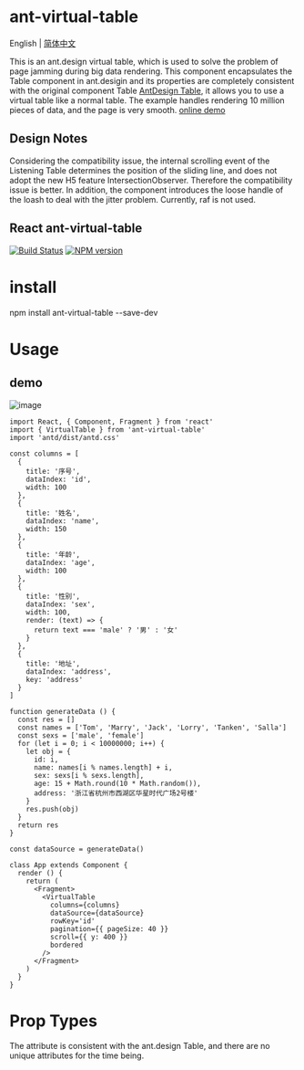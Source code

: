 # ant-virtual-table

English | [简体中文](./README.md) 

This is an ant.design virtual table, which is used to solve the problem of page jamming during big data rendering. This component encapsulates the Table component in ant.desigin and its properties are completely consistent with the original component Table [AntDesign Table](https://ant.design/components/table-cn/), it allows you to use a virtual table like a normal table. The example handles rendering 10 million pieces of data, and the page is very smooth. [online demo](https://codesandbox.io/s/antdxunibiao-demo-rj5qc?file=/index.js)

## Design Notes
Considering the compatibility issue, the internal scrolling event of the Listening Table determines the position of the sliding line, and does not adopt the new H5 feature IntersectionObserver. Therefore the compatibility issue is better. In addition, the component introduces the loose handle of the loash to deal with the jitter problem. Currently, raf is not used.

## React ant-virtual-table
[![Build Status](https://travis-ci.org/ctq123/ant-virtual-table.svg?branch=master&foo=bar)](https://travis-ci.org/ctq123/ant-virtual-table)
[![NPM version](https://img.shields.io/badge/npm-v5.7.1-green.svg?style=flat)](https://www.npmjs.com/package/ant-virtual-table)

# install
npm install ant-virtual-table --save-dev
# Usage

## demo
![image](https://github.com/ctq123/ant-virtual-table/blob/master/example1.gif)
```
import React, { Component, Fragment } from 'react'
import { VirtualTable } from 'ant-virtual-table'
import 'antd/dist/antd.css'

const columns = [
  {
    title: '序号',
    dataIndex: 'id',
    width: 100
  },
  {
    title: '姓名',
    dataIndex: 'name',
    width: 150
  },
  {
    title: '年龄',
    dataIndex: 'age',
    width: 100
  },
  {
    title: '性别',
    dataIndex: 'sex',
    width: 100,
    render: (text) => {
      return text === 'male' ? '男' : '女'
    }
  },
  {
    title: '地址',
    dataIndex: 'address',
    key: 'address'
  }
]

function generateData () {
  const res = []
  const names = ['Tom', 'Marry', 'Jack', 'Lorry', 'Tanken', 'Salla']
  const sexs = ['male', 'female']
  for (let i = 0; i < 10000000; i++) {
    let obj = {
      id: i,
      name: names[i % names.length] + i,
      sex: sexs[i % sexs.length],
      age: 15 + Math.round(10 * Math.random()),
      address: '浙江省杭州市西湖区华星时代广场2号楼'
    }
    res.push(obj)
  }
  return res
}

const dataSource = generateData()

class App extends Component {
  render () {
    return (
      <Fragment>
        <VirtualTable
          columns={columns}
          dataSource={dataSource}
          rowKey='id'
          pagination={{ pageSize: 40 }}
          scroll={{ y: 400 }}
          bordered
        />
      </Fragment>
    )
  }
}
```

# Prop Types

The attribute is consistent with the ant.design Table, and there are no unique attributes for the time being.
